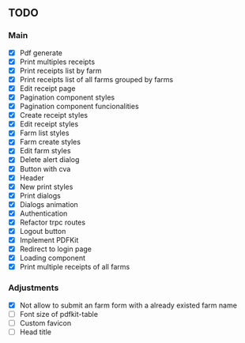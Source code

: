 ## TODO


### Main
- [X] Pdf generate
- [X] Print multiples receipts
- [X] Print receipts list by farm
- [X] Print receipts list of all farms grouped by farms
- [X] Edit receipt page
- [X] Pagination component styles
- [X] Pagination component funcionalities
- [X] Create receipt styles
- [X] Edit receipt styles
- [X] Farm list styles
- [X] Farm create styles
- [X] Edit farm styles
- [X] Delete alert dialog
- [X] Button with cva
- [X] Header
- [X] New print styles
- [X] Print dialogs
- [X] Dialogs animation
- [X] Authentication
- [X] Refactor trpc routes
- [X] Logout button
- [X] Implement PDFKit
- [X] Redirect to login page
- [X] Loading component
- [X] Print multiple receipts of all farms

### Adjustments
- [X] Not allow to submit an farm form with a already existed farm name
- [ ] Font size of pdfkit-table
- [ ] Custom favicon
- [ ] Head title